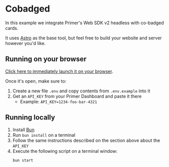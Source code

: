# Cobadged

In this example we integrate Primer's Web SDK v2 headless with co-badged cards.

It uses [Astro](https://astro.build) as the base tool, but feel free to build your website and server however you'd like.

## Running on your browser

[Click here to immediately launch it on your browser](https://stackblitz.com/github/primer-io/checkout-web/tree/main/examples/cobadged).

Once it's open, make sure to:

1. Create a new file `.env` and copy contents from `.env.example` into it
2. Get an `API_KEY` from your Primer Dashboard and paste it there
   - Example: `API_KEY=1234-foo-bar-4321`

## Running locally

1. Install [Bun](https://bun.sh)
2. Run `bun install` on a terminal
3. Follow the same instructions described on the section above about the `API_KEY`
4. Execute the following script on a terminal window:
   ```sh
   bun start
   ```
